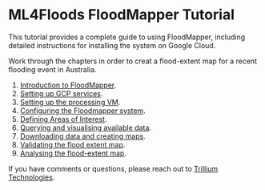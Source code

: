 # ML4Floods FloodMapper Tutorial

This tutorial provides a complete guide to using FloodMapper, including
detailed instructions for installing the system on Google Cloud.

Work through the chapters in order to creat a flood-extent map for a
recent flooding event in Australia.

 1. [Introduction to FloodMapper](01_INTRODUCTION.md).
 1. [Setting up GCP services](02a_SETUP_SERVICES.md).
 1. [Setting up the processing VM](02b_SETUP_VM.md).
 1. [Configuring the Floodmapper system](02c_SETUP_CONFIGURATION.md).
 1. [Defining Areas of Interest](03_EMS_AND_AOIS.md).
 1. [Querying and visualising available data](04_QUERYING_DATA.md).
 1. [Downloading data and creating maps](05_DOWNLOADING_AND_MAPPING.md).
 1. [Validating the flood extent map](06_VALIDATING.md).
 1. [Analysing the flood-extent map](07_ANALYSING.md).

If you have comments or questions, please reach out to [Trillium
Technologies](https://trillium.tech/).